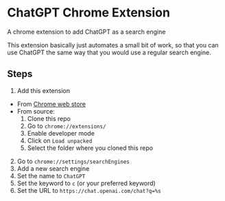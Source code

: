 # ChatGPT Chrome Extension

A chrome extension to add ChatGPT as a search engine

This extension basically just automates a small bit of work, so that you can use ChatGPT the same way that you would use a regular search engine.

## Steps

1. Add this extension
  - From [Chrome web store](https://chrome.google.com/webstore/detail/chatgpt-as-a-search-engin/fpmkloadngjobjlckhokcaklldkjbojh)
  - From source:
    1. Clone this repo
    2. Go to `chrome://extensions/`
    3. Enable developer mode
    4. Click on `Load unpacked`
    5. Select the folder where you cloned this repo
2. Go to `chrome://settings/searchEngines`
3. Add a new search engine
4. Set the name to `ChatGPT`
5. Set the keyword to `c` (or your preferred keyword)
6. Set the URL to `https://chat.openai.com/chat?q=%s`
